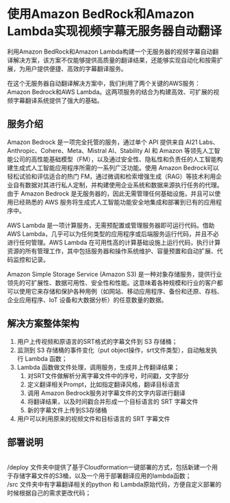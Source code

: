 # 使用Amazon BedRock和Amazon Lambda实现视频字幕无服务器自动翻译
利用Amazon BedRock和Amazon Lambda构建一个无服务器的视频字幕自动翻译解决方案，该方案不仅能够提供高质量的翻译结果，还能够实现自动化和按需扩展，为用户提供便捷、高效的字幕翻译服务。

在这个无服务器自动翻译解决方案中，我们利用了两个关键的AWS服务：Amazon Bedrock和AWS Lambda。这两项服务的结合为构建高效、可扩展的视频字幕翻译系统提供了强大的基础。

## 服务介绍
Amazon Bedrock 是一项完全托管的服务，通过单个 API 提供来自 AI21 Labs、Anthropic、Cohere、Meta、Mistral AI、Stability AI 和 Amazon 等领先人工智能公司的高性能基础模型（FM），以及通过安全性、隐私性和负责任的人工智能构建生成式人工智能应用程序所需的一系列广泛功能。使用 Amazon Bedrock可以轻松试验和评估适合的热门 FM，通过微调和检索增强生成（RAG）等技术利用企业自有数据对其进行私人定制，并构建使用企业系统和数据来源执行任务的代理。由于 Amazon Bedrock 是无服务器的，因此无需管理任何基础设施，并且可以使用已经熟悉的 AWS 服务将生成式人工智能功能安全地集成和部署到已有的应用程序中。

AWS Lambda 是一项计算服务，无需预配置或管理服务器即可运行代码。借助 AWS Lambda，几乎可以为任何类型的应用程序或后端服务运行代码，并且不必进行任何管理。AWS Lambda 在可用性高的计算基础设施上运行代码，执行计算资源的所有管理工作，其中包括服务器和操作系统维护、容量预置和自动扩展、代码监控和记录。

Amazon Simple Storage Service (Amazon S3) 是一种对象存储服务，提供行业领先的可扩展性、数据可用性、安全性和性能。这意味着各种规模和行业的客户都可以使用它来存储和保护各种用例（如网站、移动应用程序、备份和还原、存档、企业应用程序、IoT 设备和大数据分析）的任意数量的数据。

## 解决方案整体架构

1. 用户上传视频和原语言的SRT格式的字幕文件到 S3 存储桶；
2. 监测到 S3 存储桶的事件变化（put object操作，srt文件类型），自动触发执行 Lambda 函数；
3. Lambda 函数做文件处理，调用服务，生成并上传翻译结果；
    1. 对SRT文件做解析分离字幕文件中的序号，时间戳，文字部分
    2. 定义翻译相关Prompt，比如指定翻译风格，翻译目标语言
    3. 调用 Amazon Bedrock服务对字幕文件的文字内容进行翻译
    4. 将翻译结果，以及时间戳合并形成一个目标语言的 SRT 字幕文件
    5. 新的字幕文件上传到S3存储桶
4. 用户可以利用原来的视频文件和目标语言的 SRT 字幕文件

## 部署说明
<br>
/deploy 文件夹中提供了基于Cloudformation一键部署的方式，包括新建一个用于存储字幕文件的S3桶，以及一个用于部署翻译应用的lambda函数；<br>
/src 文件夹中有字幕翻译相关的python 和 Lambda原始代码，方便自定义部署的时候根据自己的需求更改代码；
